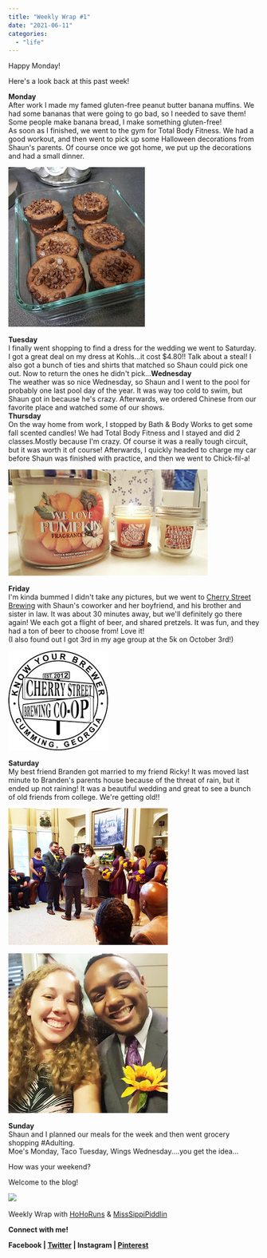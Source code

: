 ```yaml
---
title: "Weekly Wrap #1"
date: "2021-06-11"
categories: 
  - "life"
---
```


Happy Monday!  
  
Here's a look back at this past week!  
  
**Monday**  
After work I made my famed gluten-free peanut butter banana muffins. We had some bananas that were going to go bad, so I needed to save them! Some people make banana bread, I make something gluten-free!  
As soon as I finished, we went to the gym for Total Body Fitness. We had a good workout, and then went to pick up some Halloween decorations from Shaun's parents. Of course once we got home, we put up the decorations and had a small dinner.  
  

[![](images/20150501_073517.jpg)](http://4.bp.blogspot.com/-HiQ6iebWRvg/VhwYI85hroI/AAAAAAAA4xo/T_kj59BUnXc/s1600/20150501_073517.jpg)

  
**Tuesday**  
I finally went shopping to find a dress for the wedding we went to Saturday. I got a great deal on my dress at Kohls...it cost $4.80!! Talk about a steal! I also got a bunch of ties and shirts that matched so Shaun could pick one out. Now to return the ones he didn't pick...**Wednesday**  
The weather was so nice Wednesday, so Shaun and I went to the pool for probably one last pool day of the year. It was way too cold to swim, but Shaun got in because he's crazy. Afterwards, we ordered Chinese from our favorite place and watched some of our shows.   
**Thursday**  
On the way home from work, I stopped by Bath & Body Works to get some fall scented candles! We had Total Body Fitness and I stayed and did 2 classes.Mostly because I'm crazy. Of course it was a really tough circuit, but it was worth it of course! Afterwards, I quickly headed to charge my car before Shaun was finished with practice, and then we went to Chick-fil-a!  
  

[![](images/20151008_221708-01%257E2.jpeg)](http://3.bp.blogspot.com/-MvXFWc_94bc/VhwZLTi4WtI/AAAAAAAA4yM/uLYWdv7jO44/s1600/20151008_221708-01%257E2.jpeg)

  
**Friday**  
I'm kinda bummed I didn't take any pictures, but we went to [Cherry Street Brewing](http://www.cherrystreetbrewing.com/) with Shaun's coworker and her boyfriend, and his brother and sister in law. It was about 30 minutes away, but we'll definitely go there again! We each got a flight of beer, and shared pretzels. It was fun, and they had a ton of beer to choose from! Love it!  
(I also found out I got 3rd in my age group at the 5k on October 3rd!)  

[![](images/10455697_715839445152466_2929873020392956038_n.jpg)](http://2.bp.blogspot.com/-AHhca56hpao/VhwY-f3Nq8I/AAAAAAAA4yE/yiGcahi4G8k/s1600/10455697_715839445152466_2929873020392956038_n.jpg)

  
**Saturday**  
My best friend Branden got married to my friend Ricky! It was moved last minute to Branden's parents house because of the threat of rain, but it ended up not raining! It was a beautiful wedding and great to see a bunch of old friends from college. We're getting old!!  

[![](images/12095270_10205376611870918_8060812029020149198_o.jpg)](http://2.bp.blogspot.com/-KAkiqtcMu94/VhwYyU7pb2I/AAAAAAAA4x4/rda8PB734CE/s1600/12095270_10205376611870918_8060812029020149198_o.jpg)

  

[![](images/12139981_10205376632191426_5916917766070576030_o.jpg)](http://2.bp.blogspot.com/-44eAn92VZ9w/VhwYylz851I/AAAAAAAA4x0/2eayRo0k-y0/s1600/12139981_10205376632191426_5916917766070576030_o.jpg)

**Sunday**  
Shaun and I planned our meals for the week and then went grocery shopping #Adulting.  
Moe's Monday, Taco Tuesday, Wings Wednesday....you get the idea...  
  
How was your weekend?  
  
Welcome to the blog!  
  

[![](images/WeeklyWrap-300x300.jpg)](http://www.misssippipiddlin.com/)

Weekly Wrap with [HoHoRuns](http://hohoruns.blogspot.com/) & [MissSippiPiddlin](http://www.misssippipiddlin.com/)

  

**Connect with me!**

**Facebook | [Twitter](http://twitter.com/kaleighcodes) | Instagram | [Pinterest](http://pinterest.com/thefittea)**
